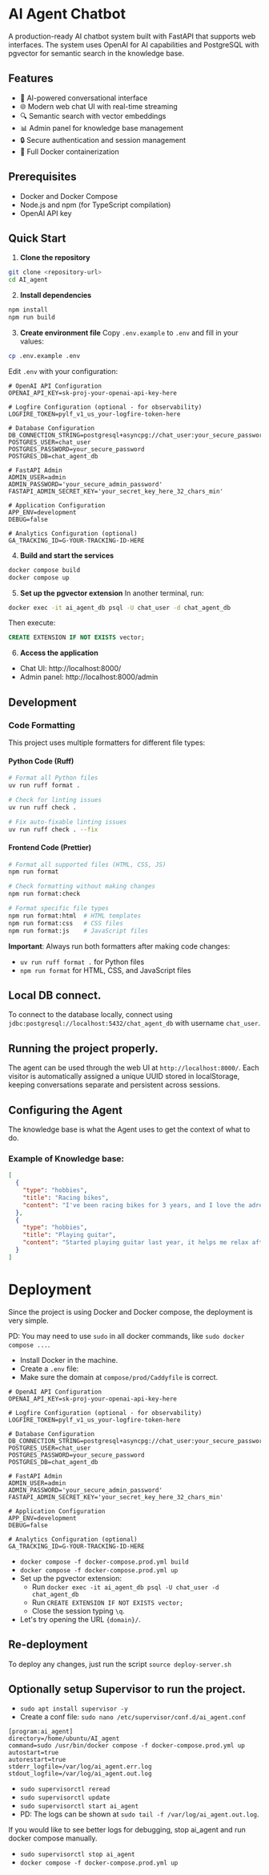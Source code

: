 # AI Agent Chatbot

A production-ready AI chatbot system built with FastAPI that supports web interfaces. The system uses OpenAI for AI capabilities and PostgreSQL with pgvector for semantic search in the knowledge base.

## Features

- 🤖 AI-powered conversational interface
- 🌐 Modern web chat UI with real-time streaming
- 🔍 Semantic search with vector embeddings
- 📊 Admin panel for knowledge base management
- 🔒 Secure authentication and session management
- 🐳 Full Docker containerization

## Prerequisites

- Docker and Docker Compose
- Node.js and npm (for TypeScript compilation)
- OpenAI API key

## Quick Start

1. **Clone the repository**

```bash
git clone <repository-url>
cd AI_agent
```

2. **Install dependencies**

```bash
npm install
npm run build
```

3. **Create environment file**
   Copy `.env.example` to `.env` and fill in your values:

```bash
cp .env.example .env
```

Edit `.env` with your configuration:

```dotenv
# OpenAI API Configuration
OPENAI_API_KEY=sk-proj-your-openai-api-key-here

# Logfire Configuration (optional - for observability)
LOGFIRE_TOKEN=pylf_v1_us_your-logfire-token-here

# Database Configuration
DB_CONNECTION_STRING=postgresql+asyncpg://chat_user:your_secure_password@db/chat_agent_db
POSTGRES_USER=chat_user
POSTGRES_PASSWORD=your_secure_password
POSTGRES_DB=chat_agent_db

# FastAPI Admin
ADMIN_USER=admin
ADMIN_PASSWORD='your_secure_admin_password'
FASTAPI_ADMIN_SECRET_KEY='your_secret_key_here_32_chars_min'

# Application Configuration
APP_ENV=development
DEBUG=false

# Analytics Configuration (optional)
GA_TRACKING_ID=G-YOUR-TRACKING-ID-HERE
```

4. **Build and start the services**

```bash
docker compose build
docker compose up
```

5. **Set up the pgvector extension**
   In another terminal, run:

```bash
docker exec -it ai_agent_db psql -U chat_user -d chat_agent_db
```

Then execute:

```sql
CREATE EXTENSION IF NOT EXISTS vector;
```

6. **Access the application**

- Chat UI: http://localhost:8000/
- Admin panel: http://localhost:8000/admin

## Development

### Code Formatting

This project uses multiple formatters for different file types:

#### Python Code (Ruff)

```bash
# Format all Python files
uv run ruff format .

# Check for linting issues
uv run ruff check .

# Fix auto-fixable linting issues
uv run ruff check . --fix
```

#### Frontend Code (Prettier)

```bash
# Format all supported files (HTML, CSS, JS)
npm run format

# Check formatting without making changes
npm run format:check

# Format specific file types
npm run format:html  # HTML templates
npm run format:css   # CSS files
npm run format:js    # JavaScript files
```

**Important**: Always run both formatters after making code changes:

- `uv run ruff format .` for Python files
- `npm run format` for HTML, CSS, and JavaScript files

## Local DB connect.

To connect to the database locally, connect using `jdbc:postgresql://localhost:5432/chat_agent_db` with username `chat_user`.

## Running the project properly.

The agent can be used through the web UI at `http://localhost:8000/`. Each visitor is automatically assigned a unique UUID stored in localStorage, keeping conversations separate and persistent across sessions.

## Configuring the Agent

The knowledge base is what the Agent uses to get the context of what to do.

### Example of Knowledge base:

```json
[
  {
    "type": "hobbies",
    "title": "Racing bikes",
    "content": "I've been racing bikes for 3 years, and I love the adrenaline rush."
  },
  {
    "type": "hobbies",
    "title": "Playing guitar",
    "content": "Started playing guitar last year, it helps me relax after work."
  }
]
```

# Deployment

Since the project is using Docker and Docker compose, the deployment is very simple.

PD: You may need to use `sudo` in all docker commands, like `sudo docker compose ...`.

- Install Docker in the machine.
- Create a `.env` file:
- Make sure the domain at `compose/prod/Caddyfile` is correct.

```dotenv
# OpenAI API Configuration
OPENAI_API_KEY=sk-proj-your-openai-api-key-here

# Logfire Configuration (optional - for observability)
LOGFIRE_TOKEN=pylf_v1_us_your-logfire-token-here

# Database Configuration
DB_CONNECTION_STRING=postgresql+asyncpg://chat_user:your_secure_password@db/chat_agent_db
POSTGRES_USER=chat_user
POSTGRES_PASSWORD=your_secure_password
POSTGRES_DB=chat_agent_db

# FastAPI Admin
ADMIN_USER=admin
ADMIN_PASSWORD='your_secure_admin_password'
FASTAPI_ADMIN_SECRET_KEY='your_secret_key_here_32_chars_min'

# Application Configuration
APP_ENV=development
DEBUG=false

# Analytics Configuration (optional)
GA_TRACKING_ID=G-YOUR-TRACKING-ID-HERE
```

- `docker compose -f docker-compose.prod.yml build`
- `docker compose -f docker-compose.prod.yml up`
- Set up the pgvector extension:
  - Run `docker exec -it ai_agent_db psql -U chat_user -d chat_agent_db`
  - Run `CREATE EXTENSION IF NOT EXISTS vector;`
  - Close the session typing `\q`.
- Let's try opening the URL `{domain}/`.

## Re-deployment

To deploy any changes, just run the script `source deploy-server.sh`

## Optionally setup Supervisor to run the project.

- `sudo apt install supervisor -y`
- Create a conf file: `sudo nano /etc/supervisor/conf.d/ai_agent.conf`

```
[program:ai_agent]
directory=/home/ubuntu/AI_agent
command=sudo /usr/bin/docker compose -f docker-compose.prod.yml up
autostart=true
autorestart=true
stderr_logfile=/var/log/ai_agent.err.log
stdout_logfile=/var/log/ai_agent.out.log
```

- `sudo supervisorctl reread`
- `sudo supervisorctl update`
- `sudo supervisorctl start ai_agent`
- PD: The logs can be shown at `sudo tail -f /var/log/ai_agent.out.log`.

If you would like to see better logs for debugging, stop ai_agent
and run docker compose manually.

- `sudo supervisorctl stop ai_agent`
- `docker compose -f docker-compose.prod.yml up`
